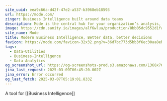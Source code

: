 ```yaml
---
site_uuid: eea9c66a-d42f-47e2-a537-b3968eb18593
url: https://mode.com/
zinger: Business Intelligence built around data teams
description: Mode is the central hub for your organization’s analysis, uniting data teams and business teams around data to drive business outcomes.
image: https://cdn.sanity.io/images/alf6wlua/production/8bb05dc9552d1fa2840b8177ae46f9e5615797e6-1200x630.png?w=1200&h=630&auto=format
site_name: Mode
title: Modern Business Intelligence, Better data, better decisions
favicon: https://mode.com/favicon-32x32.png?v=36d7bc773d5bb3f6ec30aa8eb75f5f38
tags:
  - Data-Utilities
  - Business-Intelligence
  - Data-Analytics
og_screenshot_url: https://og-screenshots-prod.s3.amazonaws.com/1366x768/80/false/5fce38c3e9db087cf73da85460346e3d488b5f13481e7651a86933323d8cedc9.jpeg
jina_last_request: 2025-03-09T06:45:20.002Z
jina_error: Error occurred
og_last_fetch: 2025-03-07T05:19:01.833Z
---
```

A tool for [[Business Intelligence]]

